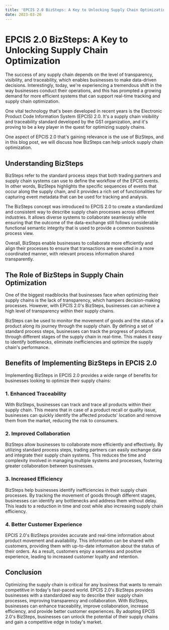 ```yaml
---
title: 'EPCIS 2.0 BizSteps: A Key to Unlocking Supply Chain Optimization'
date: 2023-03-26
---
```


# EPCIS 2.0 BizSteps: A Key to Unlocking Supply Chain Optimization

The success of any supply chain depends on the level of transparency, visibility, and traceability, which enables businesses to make data-driven decisions. Interestingly, today, we're experiencing a tremendous shift in the way businesses conduct their operations, and this has prompted a growing demand for more efficient systems that can support real-time tracking and supply chain optimization.

One vital technology that's been developed in recent years is the Electronic Product Code Information System (EPCIS) 2.0. It's a supply chain visibility and traceability standard developed by the GS1 organization, and it's proving to be a key player in the quest for optimizing supply chains.

One aspect of EPCIS 2.0 that's gaining relevance is the use of BizSteps, and in this blog post, we will discuss how BizSteps can help unlock supply chain optimization.

## Understanding BizSteps

BizSteps refer to the standard process steps that both trading partners and supply chain systems can use to define the workflow of the EPCIS events. In other words, BizSteps highlights the specific sequences of events that occur along the supply chain, and it provides a rich set of functionalities for capturing event metadata that can be used for tracking and analysis.

The BizSteps concept was introduced to EPCIS 2.0 to create a standardized and consistent way to describe supply chain processes across different industries. It allows diverse systems to collaborate seamlessly while ensuring that the outcome of the data-exchange still follows considerable functional semantic integrity that is used to provide a common business process view.

Overall, BizSteps enable businesses to collaborate more efficiently and align their processes to ensure that transactions are executed in a more coordinated manner, with relevant process information shared transparently.

## The Role of BizSteps in Supply Chain Optimization

One of the biggest roadblocks that businesses face when optimizing their supply chains is the lack of transparency, which hampers decision-making processes. However, with EPCIS 2.0's BizSteps, businesses can achieve a high level of transparency within their supply chains.

BizSteps can be used to monitor the movement of goods and the status of a product along its journey through the supply chain. By defining a set of standard process steps, businesses can track the progress of products through different stages of the supply chain in real-time. This makes it easy to identify bottlenecks, eliminate inefficiencies and optimize the supply chain's performance.

## Benefits of Implementing BizSteps in EPCIS 2.0

Implementing BizSteps in EPCIS 2.0 provides a wide range of benefits for businesses looking to optimize their supply chains:

### 1. Enhanced Traceability

With BizSteps, businesses can track and trace all products within their supply chain. This means that in case of a product recall or quality issue, businesses can quickly identify the affected products' location and remove them from the market, reducing the risk to consumers.

### 2. Improved Collaboration

BizSteps allow businesses to collaborate more efficiently and effectively. By utilizing standard process steps, trading partners can easily exchange data and integrate their supply chain systems. This reduces the time and complexity involved in managing multiple systems and processes, fostering greater collaboration between businesses.

### 3. Increased Efficiency

BizSteps help businesses identify inefficiencies in their supply chain processes. By tracking the movement of goods through different stages, businesses can identify any bottlenecks and address them without delay. This leads to a reduction in time and cost while also increasing supply chain efficiency.

### 4. Better Customer Experience

EPCIS 2.0's BizSteps provides accurate and real-time information about product movement and availability. This information can be shared with customers, providing them with up-to-date information about the status of their orders. As a result, customers enjoy a seamless and positive experience, leading to increased customer loyalty and retention.

## Conclusion

Optimizing the supply chain is critical for any business that wants to remain competitive in today's fast-paced world. EPCIS 2.0's BizSteps provides businesses with a standardized way to describe their supply chain processes, improving transparency and collaboration. With BizSteps, businesses can enhance traceability, improve collaboration, increase efficiency, and provide better customer experiences. By adopting EPCIS 2.0's BizSteps, businesses can unlock the potential of their supply chains and gain a competitive edge in today's market.
